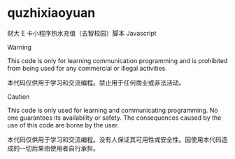 # quzhixiaoyuan

财大 E 卡小程序热水充值（去智校园）脚本 Javascript

> [!WARNING]
> This code is only for learning communication programming and is prohibited from being used for any commercial or illegal activities.
>
> 本代码仅供用于学习和交流编程。禁止用于任何商业或非法活动。

> [!CAUTION]
> This code is only used for learning and communicating programming. No one guarantees its availability or safety. The consequences caused by the use of this code are borne by the user.
>
> 本代码仅供用于学习和交流编程。没有人保证其可用性或安全性。因使用本代码造成的一切后果由使用者自行承担。
